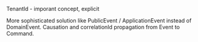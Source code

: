 TenantId - imporant concept, explicit


More sophisticated solution like PublicEvent / ApplicationEvent instead of DomainEvent.
Causation and correlationId propagation from Event to Command.
